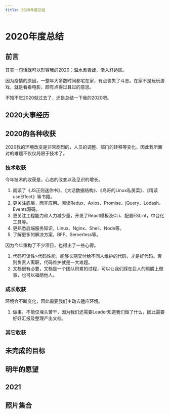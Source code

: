 ```yaml
---
title: 2020年度总结
---
```


# 2020年度总结

## 前言

其实一句话就可以形容我的2020：温水煮青蛙，渐入舒适区。

因为疫情的原因，一整年大多数时间都宅在家，有点丧失了斗志。在家不是玩玩游戏，就是看看电影，颇有点得过且过的意思。

不知不觉2020就过去了，还是总结一下我的2020吧。

## 2020大事经历

## 2020的各种收获

2020我的环境改变是非常剧烈的，人员的调整、部门的转移等变化，因此我所面对的难题不仅仅局限于技术了。

### 技术收获

今年技术的收获是，心态的改变以及见识的增长。

1. 阅读了《JS正则迷你书》、《大话数据结构》、《鸟哥的Linux私房菜》、《精读useEffect》等书籍。
2. 更关注底层，而非应用。阅读Redux、Axios、Promise、jQuery、Lodash、Events源码。
3. 更关注工程能力和人力减少量，开发了React模板及CLi、配置ESLint，中台化工具等。
4. 更熟悉后端服务知识，Linux、Nginx、Shell、Node等。
5. 了解更多的解决方案，BFF、Serverless等。

因为今年重构了不少项目，也得出了一些心得。

1. 代码可读性>代码性能，能够长期交付给不同人维护的代码，才是好代码。否则负责人离职，代码维护就是一大难题。
2. 文档很有必要，文档是一个团队积累的过程，可以让我们踩在巨人的肩膀上做事，也可以福荫他人。

### 成长收获

环境会不断变化，因此需要我们主动去适应环境。

1. 做事，不能仅埋头苦干，因为我们还需要Leader知道我们做了什么，因此需要好好汇报及整理产出文档。

### 其它收获


## 未完成的目标

## 明年的愿望

## 2021

## 照片集合

